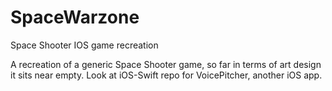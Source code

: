 SpaceWarzone
============

Space Shooter IOS game recreation 

A recreation of a generic Space Shooter game, so far in terms of art design it 
sits near empty. Look at iOS-Swift repo for VoicePitcher, another iOS app. 
